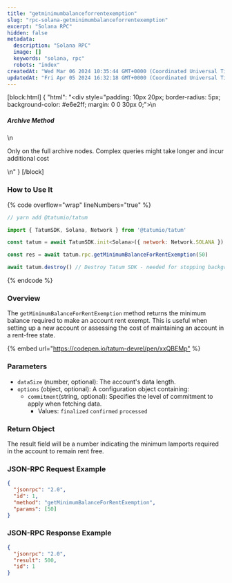 ```yaml
---
title: "getminimumbalanceforrentexemption"
slug: "rpc-solana-getminimumbalanceforrentexemption"
excerpt: "Solana RPC"
hidden: false
metadata: 
  description: "Solana RPC"
  image: []
  keywords: "solana, rpc"
  robots: "index"
createdAt: "Wed Mar 06 2024 10:35:44 GMT+0000 (Coordinated Universal Time)"
updatedAt: "Fri Apr 05 2024 16:32:18 GMT+0000 (Coordinated Universal Time)"
---
```

[block:html]
{
  "html": "<div style=\"padding: 10px 20px; border-radius: 5px; background-color: #e6e2ff; margin: 0 0 30px 0;\">\n  <h5>Archive Method</h5>\n  <p>Only on the full archive nodes. Complex queries might take longer and incur additional cost</p>\n</div>"
}
[/block]


### How to Use It

{% code overflow="wrap" lineNumbers="true" %}

```javascript
// yarn add @tatumio/tatum

import { TatumSDK, Solana, Network } from '@tatumio/tatum'

const tatum = await TatumSDK.init<Solana>({ network: Network.SOLANA })

const res = await tatum.rpc.getMinimumBalanceForRentExemption(50)

await tatum.destroy() // Destroy Tatum SDK - needed for stopping background jobs
```

{% endcode %}

### Overview

The `getMinimumBalanceForRentExemption` method returns the minimum balance required to make an account rent exempt. This is useful when setting up a new account or assessing the cost of maintaining an account in a rent-free state.

{% embed url="<https://codepen.io/tatum-devrel/pen/xxQBEMp"> %}

### Parameters

- `dataSize` (number, optional): The account's data length.
- `options` (object, optional): A configuration object containing:
  - `commitment`(string, optional): Specifies the level of commitment to apply when fetching data.
    - Values: `finalized` `confirmed` `processed`

### Return Object

The result field will be a number indicating the minimum lamports required in the account to remain rent free.

### JSON-RPC Request Example

```json
{
  "jsonrpc": "2.0",
  "id": 1,
  "method": "getMinimumBalanceForRentExemption",
  "params": [50]
}
```

### JSON-RPC Response Example

```json
{
  "jsonrpc": "2.0",
  "result": 500,
  "id": 1
}
```
